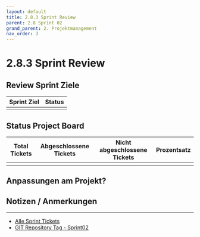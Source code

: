 ```yaml
---
layout: default
title: 2.8.3 Sprint Review
parent: 2.8 Sprint 02
grand_parent: 2. Projektmanagement
nav_order: 3
---
```


# 2.8.3 Sprint Review

## Review Sprint Ziele

| **Sprint Ziel** | **Status** |
| --------------- | ---------- |
|                 |            |

## Status Project Board

| **Total Tickets** | **Abgeschlossene Tickets** | **Nicht abgeschlossene Tickets** | **Prozentsatz** |
| :---------------: | -------------------------- | -------------------------------- | --------------- |
|                   |                            |                                  |                 |

## Anpassungen am Projekt?

## Notizen / Anmerkungen

---

- [Alle Sprint Tickets](https://github.com/orgs/Cloud-native-engineering/projects/3/views/1?filterQuery=sprint%3A%22Sprint+2%22)
- [GIT Repository Tag - Sprint02](https://github.com/Cloud-native-engineering/sem01_aws/releases/tag/sprint-02)
